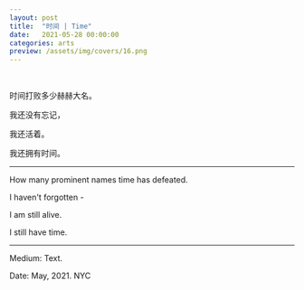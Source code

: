 ```yaml
---
layout: post
title:  "时间 | Time"
date:   2021-05-28 00:00:00
categories: arts
preview: /assets/img/covers/16.png
---
```


<br>

时间打败多少赫赫大名。

我还没有忘记，

我还活着。

我还拥有时间。

---

How many prominent names time has defeated.

I haven't forgotten -

I am still alive.

I still have time.

---

Medium: Text.

Date: May, 2021. NYC
